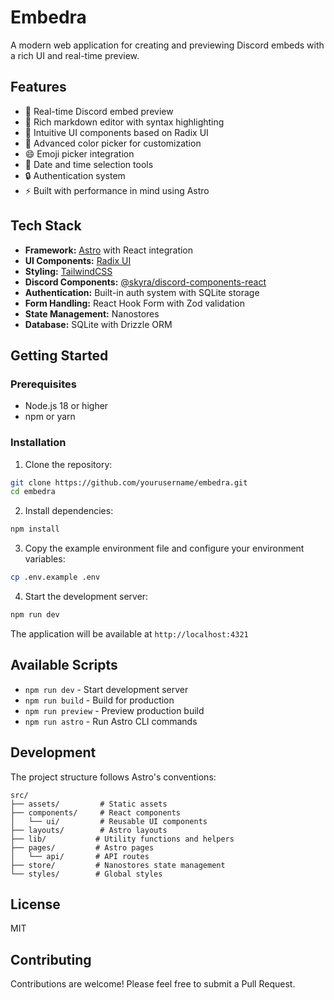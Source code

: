 # Embedra

A modern web application for creating and previewing Discord embeds with a rich UI and real-time preview.

## Features

- 🎨 Real-time Discord embed preview
- 📝 Rich markdown editor with syntax highlighting
- 🎯 Intuitive UI components based on Radix UI
- 🌈 Advanced color picker for customization
- 😄 Emoji picker integration
- 📅 Date and time selection tools
- 🔒 Authentication system
- ⚡ Built with performance in mind using Astro

## Tech Stack

- **Framework:** [Astro](https://astro.build/) with React integration
- **UI Components:** [Radix UI](https://www.radix-ui.com/)
- **Styling:** [TailwindCSS](https://tailwindcss.com/)
- **Discord Components:** [@skyra/discord-components-react](https://github.com/skyra-project/discord-components)
- **Authentication:** Built-in auth system with SQLite storage
- **Form Handling:** React Hook Form with Zod validation
- **State Management:** Nanostores
- **Database:** SQLite with Drizzle ORM

## Getting Started

### Prerequisites

- Node.js 18 or higher
- npm or yarn

### Installation

1. Clone the repository:
```bash
git clone https://github.com/yourusername/embedra.git
cd embedra
```

2. Install dependencies:
```bash
npm install
```

3. Copy the example environment file and configure your environment variables:
```bash
cp .env.example .env
```

4. Start the development server:
```bash
npm run dev
```

The application will be available at `http://localhost:4321`

## Available Scripts

- `npm run dev` - Start development server
- `npm run build` - Build for production
- `npm run preview` - Preview production build
- `npm run astro` - Run Astro CLI commands

## Development

The project structure follows Astro's conventions:

```
src/
├── assets/         # Static assets
├── components/     # React components
│   └── ui/         # Reusable UI components
├── layouts/        # Astro layouts
├── lib/           # Utility functions and helpers
├── pages/         # Astro pages
│   └── api/       # API routes
├── store/         # Nanostores state management
└── styles/        # Global styles
```

## License

MIT

## Contributing

Contributions are welcome! Please feel free to submit a Pull Request.
